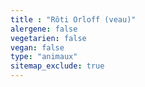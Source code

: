 ```yaml
---
title : "Rôti Orloff (veau)"
alergene: false
vegetarien: false
vegan: false
type: "animaux"
sitemap_exclude: true
--- 
```

